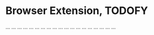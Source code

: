 # Browser Extension, TODOFY

...
...
...
...
...
...
...
...
...
...
...
...
...
...
...
...
...
...
...
